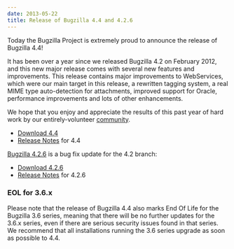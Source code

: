 ```yaml
---
date: 2013-05-22
title: Release of Bugzilla 4.4 and 4.2.6
---
```


Today the Bugzilla Project is extremely proud to announce the release of Bugzilla 4.4!

It has been over a year since we released Bugzilla 4.2 on February 2012, and this new major release comes with several new features and improvements. This release contains major improvements to WebServices, which were our main target in this release, a rewritten tagging system, a real MIME type auto-detection for attachments, improved support for Oracle, performance improvements and lots of other enhancements.

We hope that you enjoy and appreciate the results of this past year of hard work by our entirely-volunteer [community](../developers/profiles.html).

*   [Download 4.4](../download/#v44)
*   [Release Notes](../releases/4.4/release-notes.html) for 4.4

[Bugzilla 4.2.6](../releases/4.2.6/) is a bug fix update for the 4.2 branch:

*   [Download 4.2.6](../download/#v42)
*   [Release Notes](../releases/4.2.6/release-notes.html) for 4.2.6

### EOL for 3.6.x

Please note that the release of Bugzilla 4.4 also marks End Of Life for the Bugzilla 3.6 series, meaning that there will be no further updates for the 3.6.x series, even if there are serious security issues found in that series. We recommend that all installations running the 3.6 series upgrade as soon as possible to 4.4.


